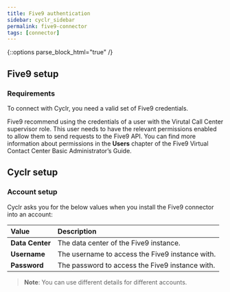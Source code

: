 ```yaml
---
title: Five9 authentication
sidebar: cyclr_sidebar
permalink: five9-connector
tags: [connector]
---
```

{::options parse_block_html="true" /}
<section class="card">

## Five9 setup

### Requirements

To connect with Cyclr, you need a valid set of Five9 credentials.

Five9 recommend using the credentials of a user with the Virutal Call Center supervisor role. This user needs to have the relevant permissions enabled to allow them to send requests to the Five9 API. You can find more information about permissions in the **Users** chapter of the Five9 Virtual Contact Center Basic Administrator’s Guide.

</section>

<section class="card">

## Cyclr setup

### Account setup

Cyclr asks you for the below values when you install the Five9 connector into an account:

| Value           | Description                                     |
| :-------------- | :---------------------------------------------- |
| **Data Center** | The data center of the Five9 instance.          |
| **Username**    | The username to access the Five9 instance with. |
| **Password**    | The password to access the Five9 instance with. |

> **Note**: You can use different details for different accounts.

</section>
